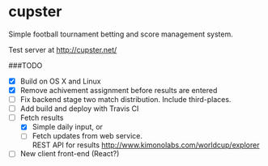 cupster
=======

Simple football tournament betting and score management system. 

Test server at http://cupster.net/

###TODO
- [x] Build on OS X and Linux
- [x] Remove achivement assignment before results are entered
- [ ] Fix backend stage two match distribution. Include third-places.
- [ ] Add build and deploy with Travis CI
- [ ] Fetch results 
    - [x] Simple daily input, or
    - [ ] Fetch updates from web service.  
    REST API for results http://www.kimonolabs.com/worldcup/explorer
- [ ] New client front-end (React?)
